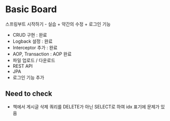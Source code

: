 # Basic Board

스프링부트 시작하기 - 실습 + 약간의 수정 + 로그인 기능

  - CRUD 구현 : 완료
  - Logback 설정 : 완료
  - Interceptor 추가 : 완료
  - AOP, Transaction : AOP 완료
  - 파일 업로드 / 다운로드
  - REST API
  - JPA
  - 로그인 기능 추가

## Need to check

  - 책에서 게시글 삭제 쿼리를 DELETE가 아닌 SELECT로 하여 idx 표기에 문제가 있음
